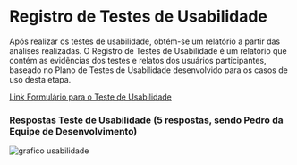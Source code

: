 # Registro de Testes de Usabilidade

Após realizar os testes de usabilidade, obtém-se um relatório a partir das análises realizadas. O Registro de Testes de Usabilidade é um relatório que contém as evidências dos testes e relatos dos usuários participantes, baseado no Plano de Testes de Usabilidade desenvolvido para os casos de uso desta etapa.

[Link Formulário para o  Teste de Usabilidade](https://docs.google.com/forms/d/e/1FAIpQLSf0NT-CJUFDXOTAG-0I5WpseMoclv0Z_ld8KwA2yzvbxY_OMw/viewform?usp=sf_link)

### Respostas Teste de Usabilidade (5 respostas, sendo Pedro da Equipe de Desenvolvimento)
![grafico usabilidade](https://github.com/ICEI-PUC-Minas-PMV-ADS/pmv-ads-2023-1-e2-proj-int-t4-g4-banco-universitario/assets/129917490/c8cfde23-3d9d-4cfc-ac89-ec388b384f38)

